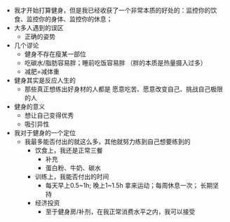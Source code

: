 - 我才开始打算健身，但是我已经收获了一个非常本质的好处的：监控你的饮食、监控你的身体、监控你的休息；
- 大多人遇到的误区
	- 正确的姿势
- 几个谬论
	- 健身不存在瘦某一部位
	- 吃碳水/脂肪容易胖；睡前吃饭容易胖 （胖的本质是热量摄入过多）
	- 减肥=减体重
- 健身其实是反应人生的
	- 那些真正想练出好身材的人都是 愿意吃苦、愿意改变自己、挑战自己极限的人
- 健身的意义
	- 想让自己变得优秀
	- 吸引异性
- 我对于健身的一个定位
	- 我最多能否付出的就这么多，其他就努力练到自己想要练到的
		- 饮食上，我还是正常三餐
			- 补充
			- 蛋白粉、牛奶、碳水
		- 训练上，我能否付出的时间
			- 每天早上0.5~1h; 晚上1~1.5h 拿来运动；每周休息一次； 长期坚持
		- 经济投资
			- 至于健身房/补剂，在我正常消费水平之内，我可以接受